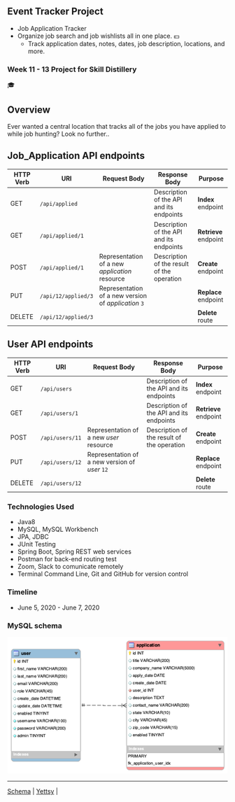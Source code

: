 ## Event Tracker Project
* Job Application Tracker
* Organize job search and job wishlists all in one place.
	:dollar:
  * Track application dates, notes, dates, job description, locations, and more.

### Week 11 - 13 Project for Skill Distillery
:mortar_board:

## Overview
 Ever wanted a central location that tracks all of the jobs you have applied to while job hunting?
 Look no further..
## Job_Application API endpoints
| HTTP Verb | URI                  | Request Body | Response Body | Purpose |
|-----------|----------------------|--------------|---------------|---------|
| GET       | `/api/applied`            |              | Description of the API and its endpoints | **Index** endpoint |
| GET       | `/api/applied/1`            |              | Description of the API and its endpoints | **Retrieve** endpoint |
| POST      | `/api/applied/1`      | Representation of a new _application_ resource | Description of the result of the operation | **Create** endpoint |
| PUT       | `/api/12/applied/3`   | Representation of a new version of _application_ `3` | | **Replace** endpoint |
| DELETE    | `/api/12/applied/3`   |              | | **Delete** route |

## User API endpoints
| HTTP Verb | URI                  | Request Body | Response Body | Purpose |
|-----------|----------------------|--------------|---------------|---------|
| GET       | `/api/users`            |              | Description of the API and its endpoints | **Index** endpoint |
| GET       | `/api/users/1`            |              | Description of the API and its endpoints | **Retrieve** endpoint |
| POST      | `/api/users/11`      | Representation of a new _user_ resource | Description of the result of the operation | **Create** endpoint |
| PUT       | `/api/users/12`   | Representation of a new version of _user_ `12` | | **Replace** endpoint |
| DELETE    | `/api/users/12`   |              | | **Delete** route |

### Technologies Used
* Java8
* MySQL, MySQL Workbench
* JPA, JDBC
* JUnit Testing
* Spring Boot, Spring REST web services
* Postman for back-end routing test
* Zoom, Slack to comunicate remotely
* Terminal Command Line, Git and GitHub for version control


### Timeline
* June 5, 2020 - June 7, 2020

### MySQL schema
![JobTracker](https://github.com/yettsyjk/EventTrackerProject/blob/master/DB/jobtrackerdb.png?raw=true)
<hr>

[Schema](SCHEMA.md) | [Yettsy](https://www.linkedin.com/in/yettsy-jo-knapp/) |
